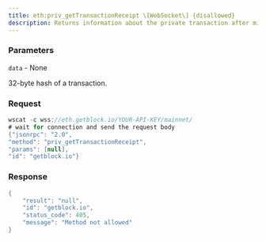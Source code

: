 ```yaml
---
title: eth:priv_getTransactionReceipt \[WebSocket\] {disallowed}
description: Returns information about the private transaction after mining thetransaction. Receipts for pending transactions are not available.
---
```


### Parameters


`data` - None

32-byte hash of a transaction.

### Request

``` java
wscat -c wss://eth.getblock.io/YOUR-API-KEY/mainnet/ 
# wait for connection and send the request body 
{"jsonrpc": "2.0",
"method": "priv_getTransactionReceipt",
"params": [null],
"id": "getblock.io"}
```

###  Response

``` java
{
    "result": "null",
    "id": "getblock.io",
    "status_code": 405,
    "message": "Method not allowed"
}
```

